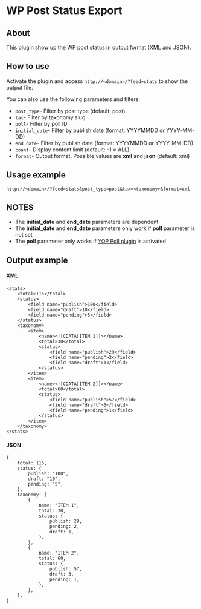 # WP Post Status Export

## About
This plugin show up the WP post status in output format (XML and JSON).

## How to use
Activate the plugin and access `http://<domain>/?feed=stats` to show the output file.

You can also use the following parameters and filters:

* `post_type`- Filter by post type (default: post)
* `tax`- Filter by taxonomy slug
* `poll`- Filter by poll ID
* `initial_date`- Filter by publish date (format: YYYYMMDD or YYYY-MM-DD)
* `end_date`- Filter by publish date (format: YYYYMMDD or YYYY-MM-DD)
* `count`- Display content limit (default: -1 = ALL)
* `format`- Output format. Possible values are __xml__ and __json__ (default: xml)

## Usage example
```
http://<domain>/?feed=stats&post_type=post&tax=<taxonomy>&format=xml
```

## NOTES
* The __initial_date__ and __end_date__ parameters are dependent
* The __initial_date__ and __end_date__ parameters only work if __poll__ parameter is not set
* The __poll__ parameter only works if [YOP Poll plugin](https://wordpress.org/plugins/yop-poll/) is activated

## Output example
#### XML
```
<stats>
    <total>115</total>
    <status>
        <field name="publish">100</field>
        <field name="draft">10</field>
        <field name="pending">5</field>
    </status>
    <taxonomy>
        <item>
            <name><![CDATA[ITEM 1]]></name>
            <total>30</total>
            <status>
                <field name="publish">29</field>
                <field name="pending">2</field>
                <field name="draft">1</field>
            </status>
        </item>
        <item>
            <name><![CDATA[ITEM 2]]></name>
            <total>60</total>
            <status>
                <field name="publish">57</field>
                <field name="draft">3</field>
                <field name="pending">1</field>
            </status>
        </item>
    </taxonomy>
</stats>
```
#### JSON
```
{
    total: 115,
    status: {
        publish: "100",
        draft: "10",
        pending: "5",
    },
    taxonomy: [
        {
            name: "ITEM 1",
            total: 30,
            status: {
                publish: 29,
                pending: 2,
                draft: 1,
            },
        },
        {
            name: "ITEM 2",
            total: 60,
            status: {
                publish: 57,
                draft: 3,
                pending: 1,
            },
        },
    ],
}
```
